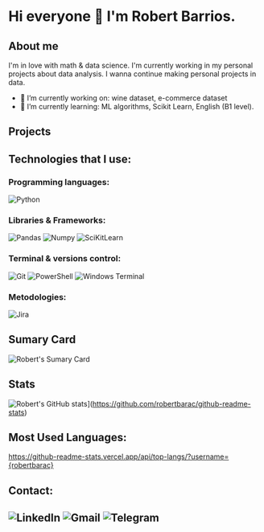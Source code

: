 # Hi everyone 👋 I'm Robert Barrios. 

## About me
I'm in love with math & data science. I'm currently working in my personal projects about data analysis.
I wanna continue making personal projects in data.



- 🔭 I’m currently working on: wine dataset, e-commerce dataset
- 🌱 I’m currently learning: ML algorithms, Scikit Learn, English (B1 level).


## Projects


## Technologies that I use:

### Programming languages:

![Python](https://img.shields.io/badge/Python-FFD43B?style=for-the-badge&logo=python&logoColor=blue)

### Libraries & Frameworks:

![Pandas](https://img.shields.io/badge/Pandas-2C2D72?style=for-the-badge&logo=pandas&logoColor=white)
![Numpy](https://img.shields.io/badge/Numpy-777BB4?style=for-the-badge&logo=numpy&logoColor=white)
![SciKitLearn](https://img.shields.io/badge/scikit_learn-F7931E?style=for-the-badge&logo=scikit-learn&logoColor=white)

### Terminal & versions control:

![Git](https://img.shields.io/badge/GIT-E44C30?style=for-the-badge&logo=git&logoColor=white)
![PowerShell](https://img.shields.io/badge/powershell-5391FE?style=for-the-badge&logo=powershell&logoColor=white)
![Windows Terminal](https://img.shields.io/badge/windows%20terminal-4D4D4D?style=for-the-badge&logo=windows%20terminal&logoColor=white)

### Metodologies:
![Jira](https://img.shields.io/badge/Jira-0052CC?style=for-the-badge&logo=Jira&logoColor=white)

## Sumary Card

![Robert's Sumary Card](https://github-profile-summary-cards.vercel.app/api/cards/profile-details?username={robertbarac}&theme=vue)

## Stats

![Robert's GitHub stats](https://github-readme-stats.vercel.app/api?username=robertbarac)](https://github.com/robertbarac/github-readme-stats)

## Most Used Languages:
https://github-readme-stats.vercel.app/api/top-langs/?username={robertbarac}

## Contact:
![LinkedIn]({[BadgeURLHere](https://img.shields.io/badge/LinkedIn-0077B5?style=for-the-badge&logo=linkedin&logoColor=white)})
![Gmail](https://img.shields.io/badge/Gmail-D14836?style=for-the-badge&logo=gmail&logoColor=white)
![Telegram](https://img.shields.io/badge/Telegram-2CA5E0?style=for-the-badge&logo=telegram&logoColor=white)
---
<!--
- 👯 I’m looking to collaborate on ...
- 🤔 I’m looking for help with ...
- 💬 Ask me about ...

- 📫 How to reach me: ...
- 😄 Pronouns: ...
- ⚡ Fun fact: ...
-->
